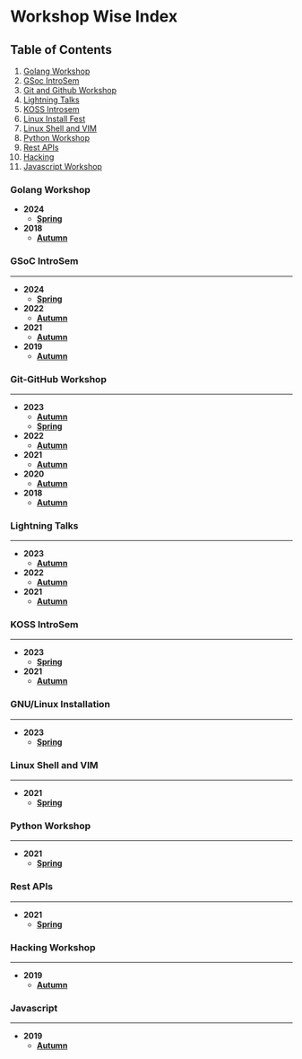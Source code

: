 # Workshop Wise Index

## Table of Contents

1. [Golang Workshop](#golang-workshop)
1. [GSoc IntroSem](#gsoc-introsem)
1. [Git and Github Workshop](#git-github-workshop)
1. [Lightning Talks](#lightning-talks)
1. [KOSS Introsem](#koss-introsem)
1. [Linux Install Fest](#gnulinux-installation)
1. [Linux Shell and VIM](#linux-shell-and-vim)
1. [Python Workshop](#python-workshop)
1. [Rest APIs](#rest-apis)
1. [Hacking](#hacking-workshop)
1. [Javascript Workshop](#javascript)

### Golang Workshop

* **2024**
  * [**Spring**](./2024/Spring/golang-workshop)
* **2018**
  * [**Autumn**](./2018/Autumn/golang)


### GSoC IntroSem
---

* **2024**
  * [**Spring**](./2024/Spring/GSoC-Intro-Sem)
* **2022**
  * [**Autumn**](./2022/Autumn/GSoC-Intro-Seminar)
* **2021**
  * [**Autumn**](./2021/Autumn/GSoC-Intro-Sem)
* **2019**
  * [**Autumn**](./2019/Autumn/GSoC-Intro-Sem)

### Git-GitHub Workshop
---

* **2023**
  * [**Autumn**](./2023/Autumn/Git-github)
  * [**Spring**](./2023/Spring/Git-github)
* **2022**
  * [**Autumn**](./2022/Autumn/Git-github)
* **2021** 
  * [**Autumn**](./2021/Autumn/Git-github)
* **2020**
  * [**Autumn**](./2020/Autumn/git-github)
* **2018**
  * [**Autumn**](./2018/Autumn/git-github)

### Lightning Talks
---

* **2023**
  * [**Autumn**](./2023/Autumn/Lightning-Talks)
* **2022**
  * [**Autumn**](./2022/Autumn/Lightning-Talks)
* **2021**
  * [**Autumn**](./2021/Autumn/Lightning-Talks)

### KOSS IntroSem
---

* **2023**
  * [**Spring**](./2023/Spring/KOSS-Intro-Sem)
* **2021**
  * [**Autumn**](./2021/Autumn/KOSS-Intro-Sem)

### GNU/Linux Installation
---

* **2023**
  * [**Spring**](./2023/Spring/Ubuntu-Install-Fest)

### Linux Shell and VIM
---

* **2021**
  * [**Spring**](./2021/Spring/Linux-Shell-and-VIM)

### Python Workshop
---

* **2021** 
  * [**Spring**](./2021/Spring/Python-Basic-&-Advanced)

### Rest APIs
---

* **2021**
  * [**Spring**](./2021/Spring/REST-APIs-in-Flask)

### Hacking Workshop
---

* **2019**
  * [**Autumn**](./2019/Autumn/hacking)

### Javascript
---

* **2019**
  * [**Autumn**](./2019/Autumn/javascript)
